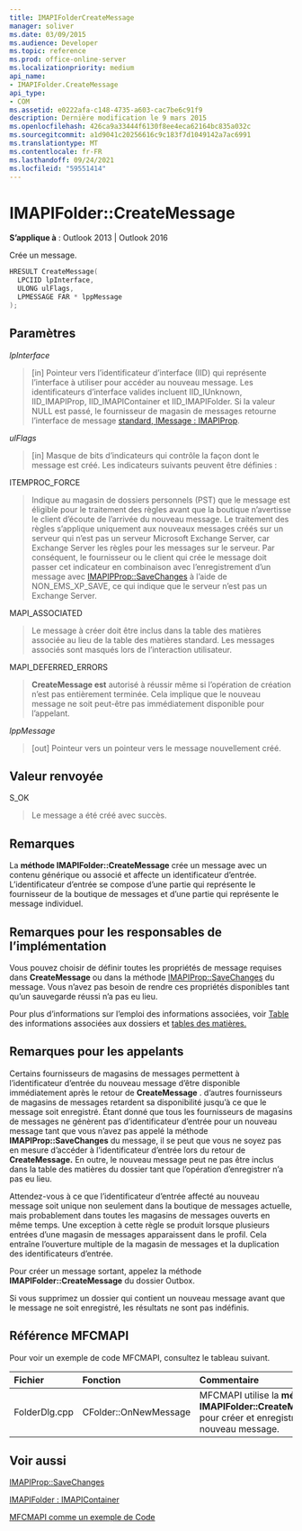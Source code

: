 ```yaml
---
title: IMAPIFolderCreateMessage
manager: soliver
ms.date: 03/09/2015
ms.audience: Developer
ms.topic: reference
ms.prod: office-online-server
ms.localizationpriority: medium
api_name:
- IMAPIFolder.CreateMessage
api_type:
- COM
ms.assetid: e0222afa-c148-4735-a603-cac7be6c91f9
description: Dernière modification le 9 mars 2015
ms.openlocfilehash: 426ca9a33444f6130f8ee4eca62164bc835a032c
ms.sourcegitcommit: a1d9041c20256616c9c183f7d1049142a7ac6991
ms.translationtype: MT
ms.contentlocale: fr-FR
ms.lasthandoff: 09/24/2021
ms.locfileid: "59551414"
---
```

# <a name="imapifoldercreatemessage"></a>IMAPIFolder::CreateMessage

  
  
**S’applique à** : Outlook 2013 | Outlook 2016 
  
Crée un message.
  
```cpp
HRESULT CreateMessage(
  LPCIID lpInterface,
  ULONG ulFlags,
  LPMESSAGE FAR * lppMessage
);
```

## <a name="parameters"></a>Paramètres

 _lpInterface_
  
> [in] Pointeur vers l’identificateur d’interface (IID) qui représente l’interface à utiliser pour accéder au nouveau message. Les identificateurs d’interface valides incluent IID_IUnknown, IID_IMAPIProp, IID_IMAPIContainer et IID_IMAPIFolder. Si la valeur NULL est passé, le fournisseur de magasin de messages retourne l’interface de message [standard, IMessage : IMAPIProp](imessageimapiprop.md). 
    
 _ulFlags_
  
> [in] Masque de bits d’indicateurs qui contrôle la façon dont le message est créé. Les indicateurs suivants peuvent être définies :
    
ITEMPROC_FORCE
  
> Indique au magasin de dossiers personnels (PST) que le message est éligible pour le traitement des règles avant que la boutique n’avertisse le client d’écoute de l’arrivée du nouveau message. Le traitement des règles s’applique uniquement aux nouveaux messages créés sur un serveur qui n’est pas un serveur Microsoft Exchange Server, car Exchange Server les règles pour les messages sur le serveur. Par conséquent, le fournisseur ou le client qui crée le message doit passer cet indicateur en combinaison avec l’enregistrement d’un message avec [IMAPIPProp::SaveChanges](imapiprop-savechanges.md) à l’aide de NON_EMS_XP_SAVE, ce qui indique que le serveur n’est pas un Exchange Server. 
    
MAPI_ASSOCIATED 
  
> Le message à créer doit être inclus dans la table des matières associée au lieu de la table des matières standard. Les messages associés sont masqués lors de l’interaction utilisateur.
    
MAPI_DEFERRED_ERRORS 
  
> **CreateMessage est** autorisé à réussir même si l’opération de création n’est pas entièrement terminée. Cela implique que le nouveau message ne soit peut-être pas immédiatement disponible pour l’appelant. 
    
 _lppMessage_
  
> [out] Pointeur vers un pointeur vers le message nouvellement créé.
    
## <a name="return-value"></a>Valeur renvoyée

S_OK 
  
> Le message a été créé avec succès.
    
## <a name="remarks"></a>Remarques

La **méthode IMAPIFolder::CreateMessage** crée un message avec un contenu générique ou associé et affecte un identificateur d’entrée. L’identificateur d’entrée se compose d’une partie qui représente le fournisseur de la boutique de messages et d’une partie qui représente le message individuel. 
  
## <a name="notes-to-implementers"></a>Remarques pour les responsables de l’implémentation

Vous pouvez choisir de définir toutes les propriétés de message requises dans **CreateMessage** ou dans la méthode [IMAPIProp::SaveChanges](imapiprop-savechanges.md) du message. Vous n’avez pas besoin de rendre ces propriétés disponibles tant qu’un sauvegarde réussi n’a pas eu lieu. 
  
Pour plus d’informations sur l’emploi des informations associées, voir [Table](folder-associated-information-tables.md) des informations associées aux dossiers et [tables des matières.](contents-tables.md) 
  
## <a name="notes-to-callers"></a>Remarques pour les appelants

Certains fournisseurs de magasins de messages permettent à l’identificateur d’entrée du nouveau message d’être disponible immédiatement après le retour de **CreateMessage** . d’autres fournisseurs de magasins de messages retardent sa disponibilité jusqu’à ce que le message soit enregistré. Étant donné que tous les fournisseurs de magasins de messages ne génèrent pas d’identificateur d’entrée pour un nouveau message tant que vous n’avez pas appelé la méthode **IMAPIProp::SaveChanges** du message, il se peut que vous ne soyez pas en mesure d’accéder à l’identificateur d’entrée lors du retour de **CreateMessage.** En outre, le nouveau message peut ne pas être inclus dans la table des matières du dossier tant que l’opération d’enregistrer n’a pas eu lieu. 
  
Attendez-vous à ce que l’identificateur d’entrée affecté au nouveau message soit unique non seulement dans la boutique de messages actuelle, mais probablement dans toutes les magasins de messages ouverts en même temps. Une exception à cette règle se produit lorsque plusieurs entrées d’une magasin de messages apparaissent dans le profil. Cela entraîne l’ouverture multiple de la magasin de messages et la duplication des identificateurs d’entrée. 
  
Pour créer un message sortant, appelez la méthode **IMAPIFolder::CreateMessage** du dossier Outbox. 
  
Si vous supprimez un dossier qui contient un nouveau message avant que le message ne soit enregistré, les résultats ne sont pas indéfinis.
  
## <a name="mfcmapi-reference"></a>Référence MFCMAPI

Pour voir un exemple de code MFCMAPI, consultez le tableau suivant.
  
|**Fichier**|**Fonction**|**Commentaire**|
|:-----|:-----|:-----|
|FolderDlg.cpp  <br/> |CFolder::OnNewMessage  <br/> |MFCMAPI utilise la **méthode IMAPIFolder::CreateMessage** pour créer et enregistrer un nouveau message.  <br/> |
   
## <a name="see-also"></a>Voir aussi



[IMAPIProp::SaveChanges](imapiprop-savechanges.md)
  
[IMAPIFolder : IMAPIContainer](imapifolderimapicontainer.md)


[MFCMAPI comme un exemple de Code](mfcmapi-as-a-code-sample.md)


